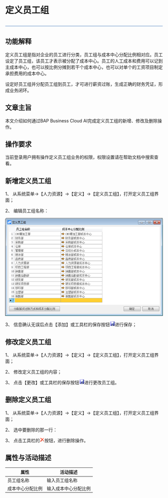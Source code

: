# 定义员工组

![img](zsk_rlzy_dy/common/headLine.png) 

## 功能解释
定义员工组是指对企业的员工进行分类，员工组与成本中心分配比例相对应。员工设定了员工组，该员工才表示被分配了成本中心。员工的人工成本和费用可以记到主成本中心，也可以按比例分摊到若干个成本中心，也可以对单个的工资项目制定承担费用的成本中心。

设定好员工组并分配员工组到员工，才可进行薪资过账，生成正确的财务凭证，形成业务闭环。

 

## 文章主旨 

本文介绍如何通过BAP Business Cloud AI完成定义员工组的新增、修改及删除操作。

## 操作要求 

当前登录用户拥有操作定义员工组业务的权限，权限设置请在帮助文档中搜索查看。

## 新增定义员工组 

1、 从系统菜单->【人力资源】->【定义】->【定义员工组】，打开定义员工组界面；

2、 编辑员工组名称：

![img](zsk_rlzy_dy/999.png)

3、 信息确认无误后点击【添加】或工具栏的保存按钮![img](zsk_rlzy_dy/common/保存.png)进行保存；

## 修改定义员工组 

1、 从系统菜单->【人力资源】->【定义】->【定义员工组】，打开定义员工组界面；

2、 修改定义员工组的内容；

3、 点击【更改】或工具栏的保存按钮![img](zsk_rlzy_dy/common/保存.png)进行更改员工组。

## 删除定义员工组 

1、 从系统菜单->【人力资源】->【定义】->【定义员工组】，打开定义员工组界面；

2、 选中要删除的那一行：

 

3、 点击工具栏的![img](zsk_rlzy_dy/common/删除.png)按钮，进行删除操作。

## 属性与活动描述 

| **属性**         | **活动描述**         |
| ---------------- | -------------------- |
| 员工组名称       | 输入员工组名称       |
| 成本中心分配比例 | 输入成本中心分配比例 |

 
